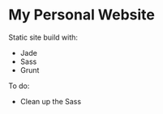 
# My Personal Website

Static site build with:

*  Jade
*  Sass
*  Grunt

To do:

* Clean up the Sass